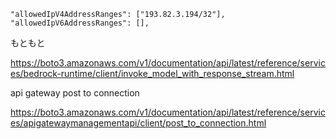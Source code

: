     "allowedIpV4AddressRanges": ["193.82.3.194/32"],
    "allowedIpV6AddressRanges": [],

もともと

https://boto3.amazonaws.com/v1/documentation/api/latest/reference/services/bedrock-runtime/client/invoke_model_with_response_stream.html

api gateway post to connection

https://boto3.amazonaws.com/v1/documentation/api/latest/reference/services/apigatewaymanagementapi/client/post_to_connection.html
